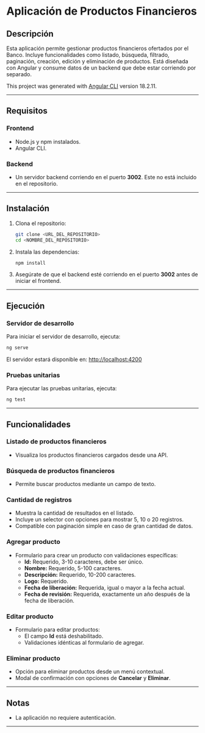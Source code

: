 
# Aplicación de Productos Financieros

## Descripción

Esta aplicación permite gestionar productos financieros ofertados por el Banco. Incluye funcionalidades como listado, búsqueda, filtrado, paginación, creación, edición y eliminación de productos. Está diseñada con Angular y consume datos de un backend que debe estar corriendo por separado.

This project was generated with [Angular CLI](https://github.com/angular/angular-cli) version 18.2.11.

---

## Requisitos

### Frontend
- Node.js y npm instalados.
- Angular CLI.

### Backend
- Un servidor backend corriendo en el puerto **3002**. Este no está incluido en el repositorio.

---

## Instalación

1. Clona el repositorio:
   ```bash
   git clone <URL_DEL_REPOSITORIO>
   cd <NOMBRE_DEL_REPOSITORIO>
   ```

2. Instala las dependencias:
   ```bash
   npm install
   ```

3. Asegúrate de que el backend esté corriendo en el puerto **3002** antes de iniciar el frontend.

---

## Ejecución

### Servidor de desarrollo
Para iniciar el servidor de desarrollo, ejecuta:
```bash
ng serve
```
El servidor estará disponible en: [http://localhost:4200](http://localhost:4200)

### Pruebas unitarias
Para ejecutar las pruebas unitarias, ejecuta:
```bash
ng test
```

---

## Funcionalidades

### Listado de productos financieros
- Visualiza los productos financieros cargados desde una API.

### Búsqueda de productos financieros
- Permite buscar productos mediante un campo de texto.

### Cantidad de registros
- Muestra la cantidad de resultados en el listado.
- Incluye un selector con opciones para mostrar 5, 10 o 20 registros.
- Compatible con paginación simple en caso de gran cantidad de datos.

### Agregar producto
- Formulario para crear un producto con validaciones específicas:
  - **Id:** Requerido, 3-10 caracteres, debe ser único.
  - **Nombre:** Requerido, 5-100 caracteres.
  - **Descripción:** Requerido, 10-200 caracteres.
  - **Logo:** Requerido.
  - **Fecha de liberación:** Requerida, igual o mayor a la fecha actual.
  - **Fecha de revisión:** Requerida, exactamente un año después de la fecha de liberación.

### Editar producto
- Formulario para editar productos:
  - El campo **Id** está deshabilitado.
  - Validaciones idénticas al formulario de agregar.

### Eliminar producto
- Opción para eliminar productos desde un menú contextual.
- Modal de confirmación con opciones de **Cancelar** y **Eliminar**.

---

## Notas
- La aplicación no requiere autenticación.

---
